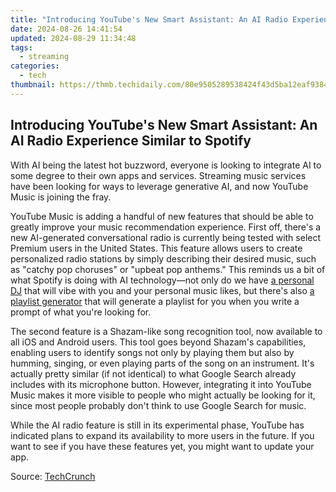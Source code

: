 ```yaml
---
title: "Introducing YouTube's New Smart Assistant: An AI Radio Experience Similar to Spotify"
date: 2024-08-26 14:41:54
updated: 2024-08-29 11:34:48
tags:
  - streaming
categories:
  - tech
thumbnail: https://thmb.techidaily.com/80e9505289538424f43d5ba12eaf938497fe9485f8cac83a0e7062f472435b7f.jpg
---
```


## Introducing YouTube's New Smart Assistant: An AI Radio Experience Similar to Spotify

With AI being the latest hot buzzword, everyone is looking to integrate AI to some degree to their own apps and services. Streaming music services have been looking for ways to leverage generative AI, and now YouTube Music is joining the fray.

 YouTube Music is adding a handful of new features that should be able to greatly improve your music recommendation experience. First off, there's a new AI-generated conversational radio is currently being tested with select Premium users in the United States. This feature allows users to create personalized radio stations by simply describing their desired music, such as "catchy pop choruses" or "upbeat pop anthems." This reminds us a bit of what Spotify is doing with AI technology—not only do we have [a personal DJ](https://screen-activity-recording.techidaily.com/experts-selection-best-full-screen-recorders-for-pc-and-mac-for-2024/) that will vibe with you and your personal music likes, but there's also [a playlist generator](https://games-able.techidaily.com/avoid-game-speakers-prioritize-headphones/) that will generate a playlist for you when you write a prompt of what you're looking for.

 The second feature is a Shazam-like song recognition tool, now available to all iOS and Android users. This tool goes beyond Shazam's capabilities, enabling users to identify songs not only by playing them but also by humming, singing, or even playing parts of the song on an instrument. It's actually pretty similar (if not identical) to what Google Search already includes with its microphone button. However, integrating it into YouTube Music makes it more visible to people who might actually be looking for it, since most people probably don't think to use Google Search for music.

 While the AI radio feature is still in its experimental phase, YouTube has indicated plans to expand its availability to more users in the future. If you want to see if you have these features yet, you might want to update your app.

 Source: [TechCrunch](https://techcrunch.com/2024/07/15/youtube-music-is-testing-an-ai-generated-radio-feature-and-adding-a-song-recognition-tool/)

<ins class="adsbygoogle"
     style="display:block"
     data-ad-format="autorelaxed"
     data-ad-client="ca-pub-7571918770474297"
     data-ad-slot="1223367746"></ins>



<ins class="adsbygoogle"
     style="display:block"
     data-ad-client="ca-pub-7571918770474297"
     data-ad-slot="8358498916"
     data-ad-format="auto"
     data-full-width-responsive="true"></ins>
